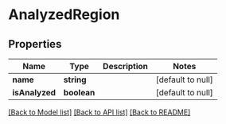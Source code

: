 # AnalyzedRegion

## Properties
Name | Type | Description | Notes
------------ | ------------- | ------------- | -------------
**name** | **string** |  | [default to null]
**isAnalyzed** | **boolean** |  | [default to null]

[[Back to Model list]](../README.md#documentation-for-models) [[Back to API list]](../README.md#documentation-for-api-endpoints) [[Back to README]](../README.md)


